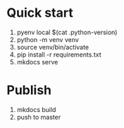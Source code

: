 # Quick start

1. pyenv local $(cat .python-version)
2. python -m venv venv
3. source venv/bin/activate
4. pip install -r requirements.txt
5. mkdocs serve

# Publish

1. mkdocs build
2. push to master
